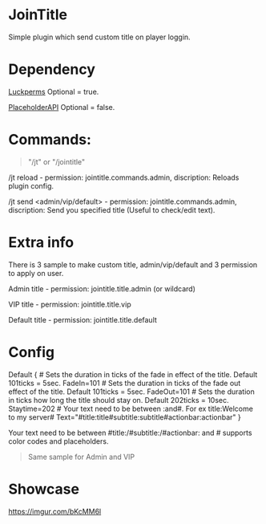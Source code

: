 # JoinTitle

Simple plugin which send custom title on player loggin.

# Dependency

[Luckperms](https://ore.spongepowered.org/Luck/LuckPerms) Optional = true.

[PlaceholderAPI](https://forums.spongepowered.org/t/placeholderapi-a-hub-for-your-placeholders/16200) Optional = false.

# Commands:

>"/jt" or "/jointitle"

/jt reload - permission: jointitle.commands.admin, discription: Reloads plugin config.

/jt send <admin/vip/default> - permission: jointitle.commands.admin, discription: Send you specified title (Useful to check/edit text).

# Extra info

There is 3 sample to make custom title, admin/vip/default and 3 permission to apply on user.

Admin title - permission: jointitle.title.admin (or wildcard)

VIP title - permission: jointitle.title.vip

Default title - permission: jointitle.title.default

# Config

Default {
    # Sets the duration in ticks of the fade in effect of the title. Default 101ticks = 5sec.
    FadeIn=101
    # Sets the duration in ticks of the fade out effect of the title. Default 101ticks = 5sec.
    FadeOut=101
    # Sets the duration in ticks how long the title should stay on. Default 202ticks = 10sec.
    Staytime=202
    # Your text need to be between :and#. For ex title:Welcome to my server#
    Text="#title:title#subtitle:subtitle#actionbar:actionbar"
}

Your text need to be between #title:/#subtitle:/#actionbar: and # supports color codes and placeholders. 

>Same sample for Admin and VIP 

# Showcase

https://imgur.com/bKcMM6l
